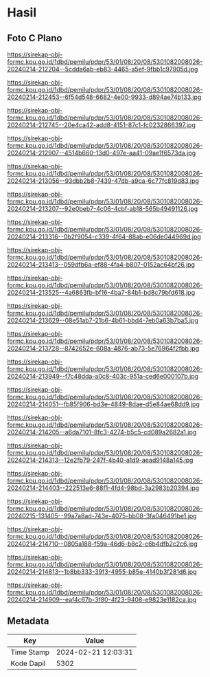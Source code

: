 # Hasil

## Foto C Plano

https://sirekap-obj-formc.kpu.go.id/1dbd/pemilu/pdpr/53/01/08/20/08/5301082008026-20240214-212204--5cdda6ab-eb83-4465-a5ef-9fbb1c97905d.jpg

https://sirekap-obj-formc.kpu.go.id/1dbd/pemilu/pdpr/53/01/08/20/08/5301082008026-20240214-212453--6f54d548-6682-4e00-9933-d894ae74b133.jpg

https://sirekap-obj-formc.kpu.go.id/1dbd/pemilu/pdpr/53/01/08/20/08/5301082008026-20240214-212745--20e4ca42-add8-4151-87c1-fc0232866397.jpg

https://sirekap-obj-formc.kpu.go.id/1dbd/pemilu/pdpr/53/01/08/20/08/5301082008026-20240214-212907--4514b660-13d0-497e-aa41-09ae1f6573da.jpg

https://sirekap-obj-formc.kpu.go.id/1dbd/pemilu/pdpr/53/01/08/20/08/5301082008026-20240214-213056--93dbb2b8-7439-47db-a9ca-6c77fc819d83.jpg

https://sirekap-obj-formc.kpu.go.id/1dbd/pemilu/pdpr/53/01/08/20/08/5301082008026-20240214-213207--92e0beb7-4c06-4cbf-ab18-565b49491126.jpg

https://sirekap-obj-formc.kpu.go.id/1dbd/pemilu/pdpr/53/01/08/20/08/5301082008026-20240214-213316--0b2f9054-c339-4f64-88ab-e06de044969d.jpg

https://sirekap-obj-formc.kpu.go.id/1dbd/pemilu/pdpr/53/01/08/20/08/5301082008026-20240214-213413--059dfb6a-ef88-4fa4-b807-0152ac64bf26.jpg

https://sirekap-obj-formc.kpu.go.id/1dbd/pemilu/pdpr/53/01/08/20/08/5301082008026-20240214-213525--4a6863fb-bf16-4ba7-84b1-bd8c79bfd618.jpg

https://sirekap-obj-formc.kpu.go.id/1dbd/pemilu/pdpr/53/01/08/20/08/5301082008026-20240214-213629--08e51ab7-21b6-4b61-bbd4-7eb0a63b7ba5.jpg

https://sirekap-obj-formc.kpu.go.id/1dbd/pemilu/pdpr/53/01/08/20/08/5301082008026-20240214-213728--8742652e-608a-4876-ab73-5e76964f2fbb.jpg

https://sirekap-obj-formc.kpu.go.id/1dbd/pemilu/pdpr/53/01/08/20/08/5301082008026-20240214-213949--f7c48dda-a0c8-403c-951a-ced6e000107b.jpg

https://sirekap-obj-formc.kpu.go.id/1dbd/pemilu/pdpr/53/01/08/20/08/5301082008026-20240214-214051--fb85f906-bd3e-4849-8dae-d5e84ae68dd9.jpg

https://sirekap-obj-formc.kpu.go.id/1dbd/pemilu/pdpr/53/01/08/20/08/5301082008026-20240214-214205--a6da7101-8fc3-4274-b5c5-cd089a2682a1.jpg

https://sirekap-obj-formc.kpu.go.id/1dbd/pemilu/pdpr/53/01/08/20/08/5301082008026-20240214-214313--12e2fb79-247f-4b40-a1d9-aead9148a145.jpg

https://sirekap-obj-formc.kpu.go.id/1dbd/pemilu/pdpr/53/01/08/20/08/5301082008026-20240214-214403--222513e6-88f1-4fd4-98bd-3a2983b20394.jpg

https://sirekap-obj-formc.kpu.go.id/1dbd/pemilu/pdpr/53/01/08/20/08/5301082008026-20240215-131405--99a7a8ad-743e-4075-bb08-3fa046491be1.jpg

https://sirekap-obj-formc.kpu.go.id/1dbd/pemilu/pdpr/53/01/08/20/08/5301082008026-20240214-214710--0805a188-f59a-46d6-b8c2-c6b4dfb2c2c6.jpg

https://sirekap-obj-formc.kpu.go.id/1dbd/pemilu/pdpr/53/01/08/20/08/5301082008026-20240214-214813--1b8bb333-39f3-4955-b85e-4140b3f281d6.jpg

https://sirekap-obj-formc.kpu.go.id/1dbd/pemilu/pdpr/53/01/08/20/08/5301082008026-20240214-214909--eaf4c67b-3f80-4f23-9408-e9823e1182ca.jpg


## Metadata

| Key        | Value               |
| ---------- | ------------------- |
| Time Stamp | 2024-02-21 12:03:31 |
| Kode Dapil | 5302                |




